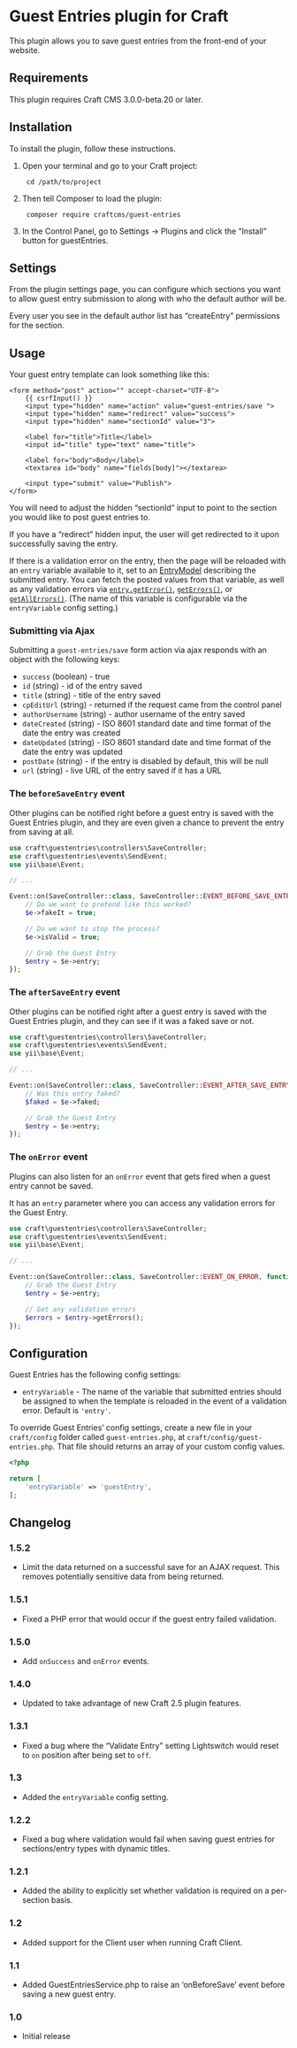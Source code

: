 # Guest Entries plugin for Craft

This plugin allows you to save guest entries from the front-end of your website.

## Requirements

This plugin requires Craft CMS 3.0.0-beta.20 or later.

## Installation

To install the plugin, follow these instructions.

1. Open your terminal and go to your Craft project:

        cd /path/to/project

2. Then tell Composer to load the plugin:

        composer require craftcms/guest-entries

3. In the Control Panel, go to Settings → Plugins and click the “Install” button for guestEntries.

## Settings

From the plugin settings page, you can configure which sections you want to allow guest entry submission to along with who the default author will be.

Every user you see in the default author list has “createEntry” permissions for the section.

## Usage

Your guest entry template can look something like this:

```jinja
<form method="post" action="" accept-charset="UTF-8">
    {{ csrfInput() }}
    <input type="hidden" name="action" value="guest-entries/save ">
    <input type="hidden" name="redirect" value="success">
    <input type="hidden" name="sectionId" value="3">

    <label for="title">Title</label>
    <input id="title" type="text" name="title">

    <label for="body">Body</label>
    <textarea id="body" name="fields[body]"></textarea>

    <input type="submit" value="Publish">
</form>
```

You will need to adjust the hidden “sectionId” input to point to the section you would like to post guest entries to.

If you have a “redirect” hidden input, the user will get redirected to it upon successfully saving the entry.

If there is a validation error on the entry, then the page will be reloaded with an `entry` variable available to it, set to an [EntryModel](http://craftcms.com/docs/templating/entrymodel) describing the submitted entry. You can fetch the posted values from that variable, as well as any validation errors via [`entry.getError()`](http://www.yiiframework.com/doc/api/1.1/CModel#getError-detail), [`getErrors()`](http://www.yiiframework.com/doc/api/1.1/CModel#getErrors-detail), or [`getAllErrors()`](http://buildwithcraft.com/classreference/models/BaseModel#getAllErrors-detail). (The name of this variable is configurable via the `entryVariable` config setting.)

### Submitting via Ajax
Submitting a `guest-entries/save` form action via ajax responds with an object with the following keys:

- `success` (boolean) - true
- `id` (string) - id of the entry saved
- `title` (string) - title of the entry saved
- `cpEditUrl` (string) - returned if the request came from the control panel
- `authorUsername` (string) - author username of the entry saved
- `dateCreated` (string) - ISO 8601 standard date and time format of the date the entry was created
- `dateUpdated` (string) - ISO 8601 standard date and time format of the date the entry was updated
- `postDate` (string) - if the entry is disabled by default, this will be null
- `url` (string) - live URL of the entry saved if it has a URL

### The `beforeSaveEntry` event

Other plugins can be notified right before a guest entry is saved with the Guest Entries plugin,
and they are even given a chance to prevent the entry from saving at all.

```php
use craft\guestentries\controllers\SaveController;
use craft\guestentries\events\SendEvent;
use yii\base\Event;

// ...

Event::on(SaveController::class, SaveController::EVENT_BEFORE_SAVE_ENTRY, function(SendEvent $e) {
    // Do we want to pretend like this worked?
    $e->fakeIt = true;

    // Do we want to stop the process?
    $e->isValid = true;

    // Grab the Guest Entry
    $entry = $e->entry;
});
```

### The `afterSaveEntry` event

Other plugins can be notified right after a guest entry is saved with the Guest Entries plugin, and
they can see if it was a faked save or not.

```php
use craft\guestentries\controllers\SaveController;
use craft\guestentries\events\SendEvent;
use yii\base\Event;

// ...

Event::on(SaveController::class, SaveController::EVENT_AFTER_SAVE_ENTRY, function(SendEvent $e) {
    // Was this entry faked?
    $faked = $e->faked;

    // Grab the Guest Entry
    $entry = $e->entry;
});
```

### The `onError` event

Plugins can also listen for an  `onError` event that gets fired when a guest entry cannot be saved.

It has an `entry` parameter where you can access any validation errors for the Guest Entry.

```php
use craft\guestentries\controllers\SaveController;
use craft\guestentries\events\SendEvent;
use yii\base\Event;

// ...

Event::on(SaveController::class, SaveController::EVENT_ON_ERROR, function(SendEvent $e) {
    // Grab the Guest Entry
    $entry = $e->entry;

    // Get any validation errors
    $errors = $entry->getErrors();
});
```

## Configuration

Guest Entries has the following config settings:

- `entryVariable` - The name of the variable that submitted entries should be assigned to when the template is reloaded in the event of a validation error. Default is `'entry'`.

To override Guest Entries’ config settings, create a new file in your `craft/config` folder called `guest-entries.php`, at `craft/config/guest-entries.php`.  That file should returns an array of your custom config values.

```php
<?php

return [
    'entryVariable' => 'guestEntry',
];
```


## Changelog

### 1.5.2
- Limit the data returned on a successful save for an AJAX request. This removes potentially sensitive data from being returned.

### 1.5.1
- Fixed a PHP error that would occur if the guest entry failed validation.

### 1.5.0

- Add `onSuccess` and `onError` events.

### 1.4.0

- Updated to take advantage of new Craft 2.5 plugin features.

### 1.3.1

- Fixed a bug where the “Validate Entry” setting Lightswitch would reset to `on` position after being set to `off`.

### 1.3

- Added the `entryVariable` config setting.

### 1.2.2

- Fixed a bug where validation would fail when saving guest entries for sections/entry types with dynamic titles.

### 1.2.1

- Added the ability to explicitly set whether validation is required on a per-section basis.

### 1.2

- Added support for the Client user when running Craft Client.

### 1.1

- Added GuestEntriesService.php to raise an ‘onBeforeSave’ event before saving a new guest entry.

### 1.0

* Initial release
